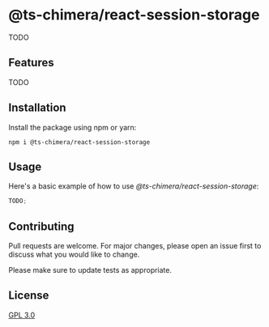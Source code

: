 # @ts-chimera/react-session-storage

TODO

## Features

TODO

## Installation

Install the package using npm or yarn:

```
npm i @ts-chimera/react-session-storage
```

## Usage

Here's a basic example of how to use _@ts-chimera/react-session-storage_:

```ts
TODO;
```

## Contributing

Pull requests are welcome. For major changes, please open an issue first
to discuss what you would like to change.

Please make sure to update tests as appropriate.

## License

[GPL 3.0](https://choosealicense.com/licenses/gpl-3.0/)
